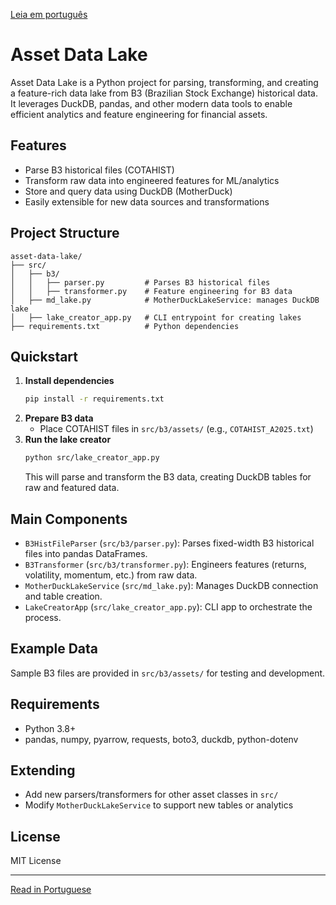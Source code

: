 [Leia em português](README.pt-br.md)

# Asset Data Lake

Asset Data Lake is a Python project for parsing, transforming, and creating a feature-rich data lake from B3 (Brazilian Stock Exchange) historical data. It leverages DuckDB, pandas, and other modern data tools to enable efficient analytics and feature engineering for financial assets.

## Features
- Parse B3 historical files (COTAHIST)
- Transform raw data into engineered features for ML/analytics
- Store and query data using DuckDB (MotherDuck)
- Easily extensible for new data sources and transformations

## Project Structure
```
asset-data-lake/
├── src/
│   ├── b3/
│   │   ├── parser.py         # Parses B3 historical files
│   │   ├── transformer.py    # Feature engineering for B3 data
│   ├── md_lake.py            # MotherDuckLakeService: manages DuckDB lake
│   ├── lake_creator_app.py   # CLI entrypoint for creating lakes
├── requirements.txt          # Python dependencies
```

## Quickstart
1. **Install dependencies**
   ```bash
   pip install -r requirements.txt
   ```
2. **Prepare B3 data**
   - Place COTAHIST files in `src/b3/assets/` (e.g., `COTAHIST_A2025.txt`)
3. **Run the lake creator**
   ```bash
   python src/lake_creator_app.py
   ```
   This will parse and transform the B3 data, creating DuckDB tables for raw and featured data.

## Main Components
- `B3HistFileParser` (`src/b3/parser.py`): Parses fixed-width B3 historical files into pandas DataFrames.
- `B3Transformer` (`src/b3/transformer.py`): Engineers features (returns, volatility, momentum, etc.) from raw data.
- `MotherDuckLakeService` (`src/md_lake.py`): Manages DuckDB connection and table creation.
- `LakeCreatorApp` (`src/lake_creator_app.py`): CLI app to orchestrate the process.

## Example Data
Sample B3 files are provided in `src/b3/assets/` for testing and development.

## Requirements
- Python 3.8+
- pandas, numpy, pyarrow, requests, boto3, duckdb, python-dotenv

## Extending
- Add new parsers/transformers for other asset classes in `src/`
- Modify `MotherDuckLakeService` to support new tables or analytics

## License
MIT License

---
[Read in Portuguese](README.pt-br.md)
